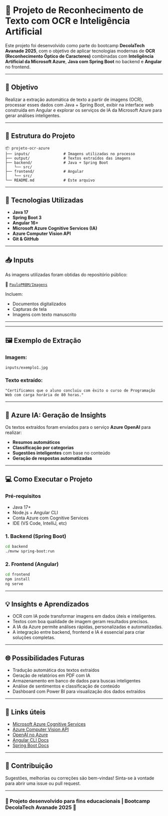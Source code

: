 
# 🧠 Projeto de Reconhecimento de Texto com OCR e Inteligência Artificial

Este projeto foi desenvolvido como parte do bootcamp **DecolaTech Avanade 2025**, com o objetivo de aplicar tecnologias modernas de **OCR (Reconhecimento Óptico de Caracteres)** combinadas com **Inteligência Artificial da Microsoft Azure**, **Java com Spring Boot** no backend e **Angular** no frontend.

---

## 🎯 Objetivo

Realizar a extração automática de texto a partir de imagens (OCR), processar esses dados com Java + Spring Boot, exibir na interface web construída em Angular e explorar os serviços de IA da Microsoft Azure para gerar análises inteligentes.

---

## 📂 Estrutura do Projeto

```
📦 projeto-ocr-azure
├── inputs/               # Imagens utilizadas no processo
├── output/               # Textos extraídos das imagens
├── backend/              # Java + Spring Boot
│   └── src/
├── frontend/             # Angular
│   └── src/
└── README.md             # Este arquivo
```

---

## 🚀 Tecnologias Utilizadas

- **Java 17**
- **Spring Boot 3**
- **Angular 16+**
- **Microsoft Azure Cognitive Services (IA)**
- **Azure Computer Vision API**
- **Git & GitHub**

---

## 📥 Inputs

As imagens utilizadas foram obtidas do repositório público:

🔗 [`PauloPRBM/Imagens`](https://github.com/PauloPRBM/Imagens)

Incluem:
- Documentos digitalizados
- Capturas de tela
- Imagens com texto manuscrito

---


---

## 🖼️ Exemplo de Extração

### Imagem:
`inputs/exemplo1.jpg`

### Texto extraído:
```
"Certificamos que o aluno concluiu com êxito o curso de Programação Web com carga horária de 80 horas."
```

---

## 🧠 Azure IA: Geração de Insights

Os textos extraídos foram enviados para o serviço **Azure OpenAI** para realizar:

- **Resumos automáticos**
- **Classificação por categorias**
- **Sugestões inteligentes** com base no conteúdo
- **Geração de respostas automatizadas**

---

## 💻 Como Executar o Projeto

### Pré-requisitos

- Java 17+
- Node.js + Angular CLI
- Conta Azure com Cognitive Services
- IDE (VS Code, IntelliJ, etc)

### 1. Backend (Spring Boot)

```bash
cd backend
./mvnw spring-boot:run
```

### 2. Frontend (Angular)

```bash
cd frontend
npm install
ng serve
```

---

## 💡 Insights e Aprendizados

- OCR com IA pode transformar imagens em dados úteis e inteligentes.
- Textos com boa qualidade de imagem geram resultados precisos.
- A IA da Azure permite análises rápidas, personalizadas e automatizadas.
- A integração entre backend, frontend e IA é essencial para criar soluções completas.

---

## 🌐 Possibilidades Futuras

- Tradução automática dos textos extraídos
- Geração de relatórios em PDF com IA
- Armazenamento em banco de dados para buscas inteligentes
- Análise de sentimentos e classificação de conteúdo
- Dashboard com Power BI para visualização dos dados extraídos

---

## 📎 Links úteis

- [Microsoft Azure Cognitive Services](https://azure.microsoft.com/en-us/products/cognitive-services/)
- [Azure Computer Vision API](https://learn.microsoft.com/en-us/azure/cognitive-services/computer-vision/)
- [OpenAI no Azure](https://azure.microsoft.com/en-us/products/ai-services/openai-service)
- [Angular CLI Docs](https://angular.io/cli)
- [Spring Boot Docs](https://spring.io/projects/spring-boot)

---

## 🤝 Contribuição

Sugestões, melhorias ou correções são bem-vindas! Sinta-se à vontade para abrir uma issue ou pull request.

---

### 💼 Projeto desenvolvido para fins educacionais | Bootcamp **DecolaTech Avanade 2025** 🚀
